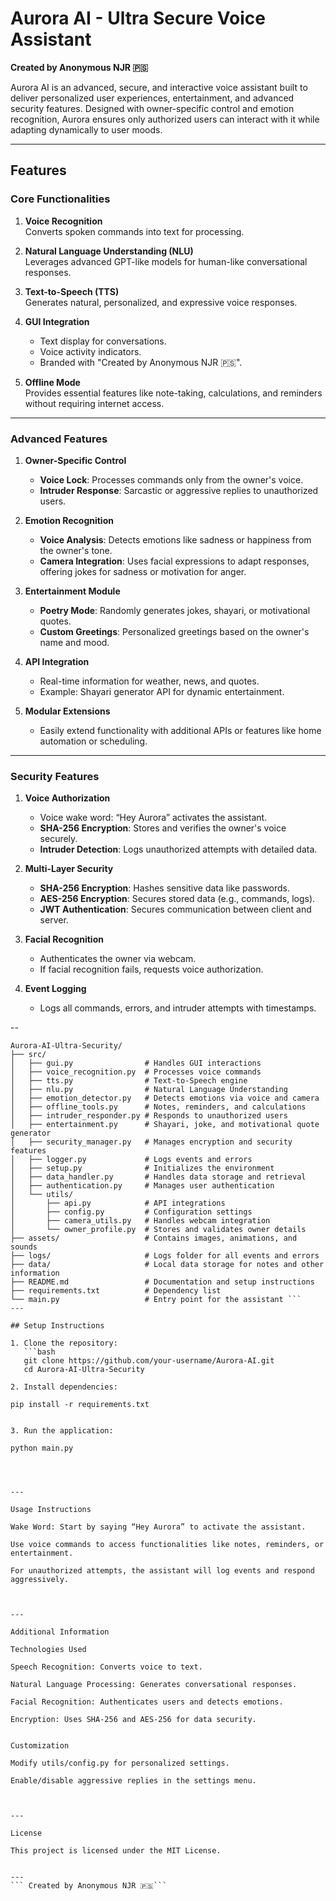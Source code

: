 # Aurora AI - Ultra Secure Voice Assistant

**Created by Anonymous NJR 🇵🇸**

Aurora AI is an advanced, secure, and interactive voice assistant built to deliver personalized user experiences, entertainment, and advanced security features. Designed with owner-specific control and emotion recognition, Aurora ensures only authorized users can interact with it while adapting dynamically to user moods.

---

## Features

### Core Functionalities
1. **Voice Recognition**  
   Converts spoken commands into text for processing.
   
2. **Natural Language Understanding (NLU)**  
   Leverages advanced GPT-like models for human-like conversational responses.
   
3. **Text-to-Speech (TTS)**  
   Generates natural, personalized, and expressive voice responses.
   
4. **GUI Integration**  
   - Text display for conversations.  
   - Voice activity indicators.  
   - Branded with "Created by Anonymous NJR 🇵🇸".

5. **Offline Mode**  
   Provides essential features like note-taking, calculations, and reminders without requiring internet access.

---

### Advanced Features
1. **Owner-Specific Control**
   - **Voice Lock**: Processes commands only from the owner's voice.  
   - **Intruder Response**: Sarcastic or aggressive replies to unauthorized users.

2. **Emotion Recognition**
   - **Voice Analysis**: Detects emotions like sadness or happiness from the owner's tone.
   - **Camera Integration**: Uses facial expressions to adapt responses, offering jokes for sadness or motivation for anger.

3. **Entertainment Module**
   - **Poetry Mode**: Randomly generates jokes, shayari, or motivational quotes.  
   - **Custom Greetings**: Personalized greetings based on the owner's name and mood.

4. **API Integration**
   - Real-time information for weather, news, and quotes.  
   - Example: Shayari generator API for dynamic entertainment.

5. **Modular Extensions**
   - Easily extend functionality with additional APIs or features like home automation or scheduling.

---

### Security Features
1. **Voice Authorization**
   - Voice wake word: “Hey Aurora” activates the assistant.  
   - **SHA-256 Encryption**: Stores and verifies the owner's voice securely.  
   - **Intruder Detection**: Logs unauthorized attempts with detailed data.

2. **Multi-Layer Security**
   - **SHA-256 Encryption**: Hashes sensitive data like passwords.  
   - **AES-256 Encryption**: Secures stored data (e.g., commands, logs).  
   - **JWT Authentication**: Secures communication between client and server.

3. **Facial Recognition**
   - Authenticates the owner via webcam.  
   - If facial recognition fails, requests voice authorization.

4. **Event Logging**
   - Logs all commands, errors, and intruder attempts with timestamps.

--
```
Aurora-AI-Ultra-Security/
├── src/
│   ├── gui.py                # Handles GUI interactions
│   ├── voice_recognition.py  # Processes voice commands
│   ├── tts.py                # Text-to-Speech engine
│   ├── nlu.py                # Natural Language Understanding
│   ├── emotion_detector.py   # Detects emotions via voice and camera
│   ├── offline_tools.py      # Notes, reminders, and calculations
│   ├── intruder_responder.py # Responds to unauthorized users
│   ├── entertainment.py      # Shayari, joke, and motivational quote generator
│   ├── security_manager.py   # Manages encryption and security features
│   ├── logger.py             # Logs events and errors
│   ├── setup.py              # Initializes the environment
│   ├── data_handler.py       # Handles data storage and retrieval
│   ├── authentication.py     # Manages user authentication
│   └── utils/
│       ├── api.py            # API integrations
│       ├── config.py         # Configuration settings
│       ├── camera_utils.py   # Handles webcam integration
│       └── owner_profile.py  # Stores and validates owner details
├── assets/                   # Contains images, animations, and sounds
├── logs/                     # Logs folder for all events and errors
├── data/                     # Local data storage for notes and other information
├── README.md                 # Documentation and setup instructions
├── requirements.txt          # Dependency list
└── main.py                   # Entry point for the assistant ```
---

## Setup Instructions

1. Clone the repository:
   ```bash
   git clone https://github.com/your-username/Aurora-AI.git
   cd Aurora-AI-Ultra-Security

2. Install dependencies:

pip install -r requirements.txt


3. Run the application:

python main.py




---

Usage Instructions

Wake Word: Start by saying “Hey Aurora” to activate the assistant.

Use voice commands to access functionalities like notes, reminders, or entertainment.

For unauthorized attempts, the assistant will log events and respond aggressively.



---

Additional Information

Technologies Used

Speech Recognition: Converts voice to text.

Natural Language Processing: Generates conversational responses.

Facial Recognition: Authenticates users and detects emotions.

Encryption: Uses SHA-256 and AES-256 for data security.


Customization

Modify utils/config.py for personalized settings.

Enable/disable aggressive replies in the settings menu.



---

License

This project is licensed under the MIT License.


---
``` Created by Anonymous NJR 🇵🇸```

